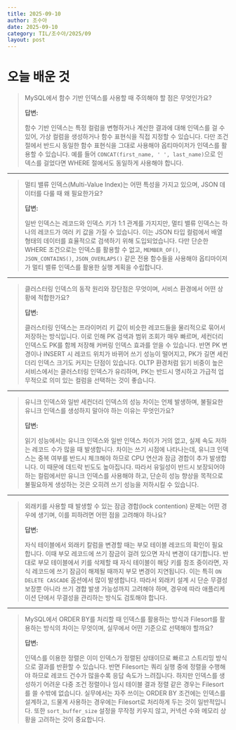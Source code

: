 ```yaml
---
title: 2025-09-10
author: 조수아
date: 2025-09-10
category: TIL/조수아/2025/09
layout: post
---
```


# 오늘 배운 것

> MySQL에서 함수 기반 인덱스를 사용할 때 주의해야 할 점은 무엇인가요?
> 
> 
> **답변:**
> 
> 함수 기반 인덱스는 특정 컬럼을 변형하거나 계산한 결과에 대해 인덱스를 걸 수 있어, 가상 컬럼을 생성하거나 함수 표현식을 직접 지정할 수 있습니다. 다만 조건절에서 반드시 동일한 함수 표현식을 그대로 사용해야 옵티마이저가 인덱스를 활용할 수 있습니다. 예를 들어 `CONCAT(first_name, ' ', last_name)`으로 인덱스를 걸었다면 WHERE 절에서도 동일하게 사용해야 합니다.
> 

---

> 멀티 밸류 인덱스(Multi-Value Index)는 어떤 특성을 가지고 있으며, JSON 데이터를 다룰 때 왜 필요한가요?
> 
> 
> **답변:**
> 
> 일반 인덱스는 레코드와 인덱스 키가 1:1 관계를 가지지만, 멀티 밸류 인덱스는 하나의 레코드가 여러 키 값을 가질 수 있습니다. 이는 JSON 타입 컬럼에서 배열 형태의 데이터를 효율적으로 검색하기 위해 도입되었습니다. 다만 단순한 WHERE 조건으로는 인덱스를 활용할 수 없고, `MEMBER_OF()`, `JSON_CONTAINS()`, `JSON_OVERLAPS()` 같은 전용 함수들을 사용해야 옵티마이저가 멀티 밸류 인덱스를 활용한 실행 계획을 수립합니다.
> 

---

> 클러스터링 인덱스의 동작 원리와 장단점은 무엇이며, 서비스 환경에서 어떤 상황에 적합한가요?
> 
> 
> **답변:**
> 
> 클러스터링 인덱스는 프라이머리 키 값이 비슷한 레코드들을 물리적으로 묶어서 저장하는 방식입니다. 이로 인해 PK 검색과 범위 조회가 매우 빠르며, 세컨더리 인덱스도 PK를 함께 저장해 커버링 인덱스 효과를 얻을 수 있습니다. 반면 PK 변경이나 INSERT 시 레코드 위치가 바뀌어 쓰기 성능이 떨어지고, PK가 길면 세컨더리 인덱스 크기도 커지는 단점이 있습니다. OLTP 환경처럼 읽기 비중이 높은 서비스에서는 클러스터링 인덱스가 유리하며, PK는 반드시 명시하고 가급적 업무적으로 의미 있는 컬럼을 선택하는 것이 좋습니다.
> 

---

> 유니크 인덱스와 일반 세컨더리 인덱스의 성능 차이는 언제 발생하며, 불필요한 유니크 인덱스를 생성하지 말아야 하는 이유는 무엇인가요?
> 
> 
> **답변:**
> 
> 읽기 성능에서는 유니크 인덱스와 일반 인덱스 차이가 거의 없고, 실제 속도 저하는 레코드 수가 많을 때 발생합니다. 차이는 쓰기 시점에 나타나는데, 유니크 인덱스는 중복 여부를 반드시 체크해야 하므로 CPU 연산과 잠금 경합이 추가 발생합니다. 이 때문에 데드락 빈도도 높아집니다. 따라서 유일성이 반드시 보장되어야 하는 컬럼에서만 유니크 인덱스를 사용해야 하고, 단순히 성능 향상을 목적으로 불필요하게 생성하는 것은 오히려 쓰기 성능을 저하시킬 수 있습니다.
> 

---

> 외래키를 사용할 때 발생할 수 있는 잠금 경합(lock contention) 문제는 어떤 경우에 생기며, 이를 피하려면 어떤 점을 고려해야 하나요?
> 
> 
> **답변:**
> 
> 자식 테이블에서 외래키 칼럼을 변경할 때는 부모 테이블 레코드의 확인이 필요합니다. 이때 부모 레코드에 쓰기 잠금이 걸려 있으면 자식 변경이 대기합니다. 반대로 부모 테이블에서 키를 삭제할 때 자식 테이블이 해당 키를 참조 중이라면, 자식 레코드에 쓰기 잠금이 해제될 때까지 부모 변경이 지연됩니다. 이는 특히 `ON DELETE CASCADE` 옵션에서 많이 발생합니다. 따라서 외래키 설계 시 단순 무결성 보장뿐 아니라 쓰기 경합 발생 가능성까지 고려해야 하며, 경우에 따라 애플리케이션 단에서 무결성을 관리하는 방식도 검토해야 합니다.
> 

---

> MySQL에서 ORDER BY를 처리할 때 인덱스를 활용하는 방식과 Filesort를 활용하는 방식의 차이는 무엇이며, 실무에서 어떤 기준으로 선택해야 할까요?
> 
> 
> **답변:**
> 
> 인덱스를 이용한 정렬은 이미 인덱스가 정렬된 상태이므로 빠르고 스트리밍 방식으로 결과를 반환할 수 있습니다. 반면 Filesort는 쿼리 실행 중에 정렬을 수행해야 하므로 레코드 건수가 많을수록 응답 속도가 느려집니다. 하지만 인덱스를 생성하기 어려운 다중 조건 정렬이나 임시 테이블 결과 정렬 같은 경우는 Filesort를 쓸 수밖에 없습니다. 실무에서는 자주 쓰이는 ORDER BY 조건에는 인덱스를 설계하고, 드물게 사용하는 경우에는 Filesort로 처리하게 두는 것이 일반적입니다. 또한 `sort_buffer_size` 설정을 무작정 키우지 않고, 커넥션 수와 메모리 상황을 고려하는 것이 중요합니다.
>